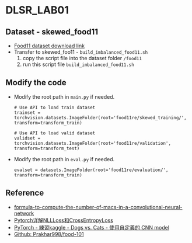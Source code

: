 DLSR_LAB01
===
## Dataset - skewed_food11
- [Food11 dataset download link](https://www.kaggle.com/tohidul/food11)
- Transfer to skewed_foo11 - `build_imbalanced_food11.sh`
    1. copy the script file into the dataset folder `/food11`
    2. run this script file `build_imbalanced_food11.sh`
    
## Modify the code 
- Modify the root path in `main.py` if needed.
    ```=python=
    # Use API to load train dataset
    trainset = torchvision.datasets.ImageFolder(root='food11re/skewed_training/', transform=transform_train)
    
    # Use API to load valid dataset
    validset = torchvision.datasets.ImageFolder(root='food11re/validation', transform=transform_test)
    ```
- Modify the root path in `eval.py` if needed.
    ```=python=
    evalset = datasets.ImageFolder(root='food11re/evaluation/', transform=transform_train)
    ```
## Reference
- [formula-to-compute-the-number-of-macs-in-a-convolutional-neural-network](https://stackoverflow.com/questions/56138754/formula-to-compute-the-number-of-macs-in-a-convolutional-neural-network)
- [Pytorch详解NLLLoss和CrossEntropyLoss](https://blog.csdn.net/qq_22210253/article/details/85229988)
- [PyTorch - 練習kaggle - Dogs vs. Cats - 使用自定義的 CNN model](https://hackmd.io/@lido2370/S1aX6e1nN?type=view)
- [Github: Prakhar998/food-101](https://github.com/Prakhar998/food-101)